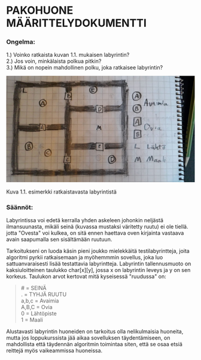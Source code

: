 # PAKOHUONE MÄÄRITTELYDOKUMENTTI<br>


### Ongelma:
1.) Voinko ratkaista kuvan 1.1. mukaisen labyrintin?<br>
2.) Jos voin, minkälaista polkua pitkin?<br>
3.) Mikä on nopein mahdollinen polku, joka ratkaisee labyrintin?<br>

![Kuva 1.1.](https://raw.githubusercontent.com/Hipsterisiili/Pakohuone/master/pakohuone_esimerkkihuone.jpg)

Kuva 1.1. esimerkki ratkaistavasta labyrintistä

### Säännöt:
<p>Labyrintissa voi edetä kerralla yhden askeleen johonkin neljästä ilmansuunasta, mikäli seinä (kuvassa mustaksi väritetty ruutu) ei ole tiellä. jotta "Ovesta" voi kulkea, on sitä ennen haettava oven kirjainta vastaava avain saapumalla sen sisältämään ruutuun.<p>
  
 <p>Tarkoitukseni on luoda käsin pieni joukko mielekkäitä testilabyrintteja, joita algoritmi pyrkii ratkaisemaan ja myöhemmmin sovellus, joka luo sattuanvaraisesti lisää testattavia labyrintteja. Labyrintin tallennusmuoto on kaksiuloitteinen taulukko char[x][y], jossa x on labyrintin leveys ja y on sen korkeus. Taulukon arvot kertovat mitä kyseisessä "ruudussa" on:
  
  > \#       = SEINÄ<br>
  > .       = TYHJÄ RUUTU<br>
  > a,b,c   = Avaimia<br>
  > A,B,C   = Ovia<br>
  > 0       = Lähtöpiste<br>
  > 1       = Maali<br>
  
  Alustavasti labyrintin huoneiden on tarkoitus olla nelikulmaisia huoneita, mutta jos loppukurssista jää aikaa sovelluksen täydentämiseen, on mahdollista että täydennän algoritmin toimintaa siten, että se osaa etsiä reittejä myös vaikeammissa huoneissa.
  <p>


